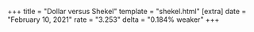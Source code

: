 +++
title = "Dollar versus Shekel"
template = "shekel.html"
[extra]
date = "February 10, 2021"
rate = "3.253"
delta = "0.184% weaker"
+++
